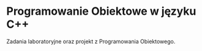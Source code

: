 # Programowanie Obiektowe w języku C++
Zadania laboratoryjne oraz projekt z Programowania Obiektowego.
